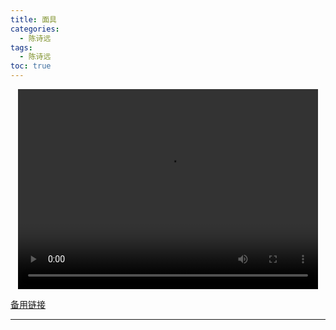 ```yaml
---
title: 面具
categories:
  - 陈诗远
tags:
  - 陈诗远
toc: true 
---
```




<p style="text-align:center">
   <video width="480" height="320" controls>
       <source src="/video/csy/10.mp4">
   </video>
</p>
 <p><a href="/video/csy/10.mp4">备用链接</a></p>
 
---





